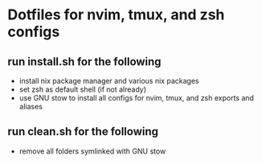 # Dotfiles for nvim, tmux, and zsh configs

## run install.sh for the following
- install nix package manager and various nix packages
- set zsh as default shell (if not already)
- use GNU stow to install all configs for nvim, tmux, and zsh exports and aliases

## run clean.sh for the following
- remove all folders symlinked with GNU stow
